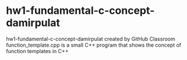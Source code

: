 # hw1-fundamental-c-concept-damirpulat
hw1-fundamental-c-concept-damirpulat created by GitHub Classroom
function_template.cpp is a small C++ program that shows the concept of function templates in C++
